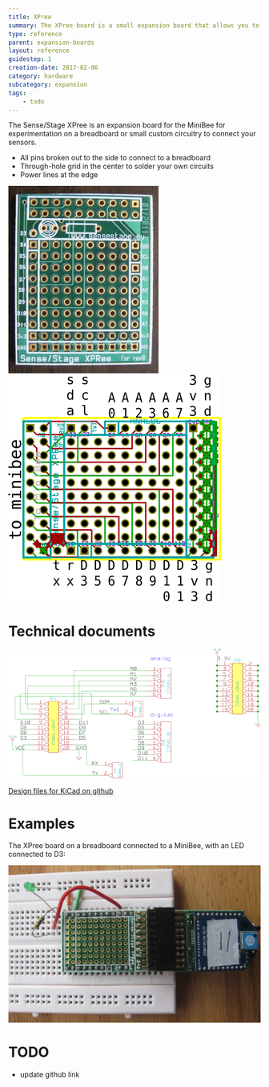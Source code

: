 ```yaml
---
title: XPree
summary: The XPree board is a small expansion board that allows you to prototype on a breadboard or make a small custom circuit.
type: reference
parent: expansion-boards
layout: reference
guidestep: 1
creation-date: 2017-02-06
category: hardware
subcategory: expansion
tags:
    - todo
---
```


The Sense/Stage XPree is an expansion board for the MiniBee for experimentation on a breadboard or small custom circuitry to connect your sensors.

* All pins broken out to the side to connect to a breadboard
* Through-hole grid in the center to solder your own circuits
* Power lines at the edge


![](/img/XPree.jpg)
![](/img/XPree_layout.png)

# Technical documents

![](/img/xpree_schematic.png)


[Design files for KiCad on github]()

# Examples

The XPree board on a breadboard connected to a MiniBee, with an LED connected to D3:

![](/img/XPree_breadboard.jpg)


# TODO

- update github link
